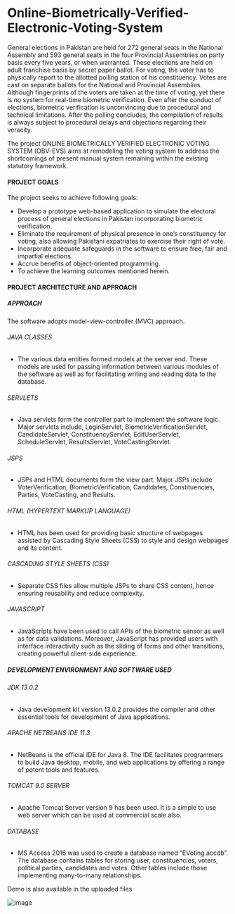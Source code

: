 # Online-Biometrically-Verified-Electronic-Voting-System

General elections in Pakistan are held for 272 general seats in the National Assembly and 593 general seats in the four Provincial Assemblies on party basis every five years, or when warranted. These elections are held on adult franchise basis by secret paper ballot. For voting, the voter has to physically report to the allotted polling station of his constituency. Votes are cast on separate ballots for the National and Provincial Assemblies. Although fingerprints of the voters are taken at the time of voting, yet there is no system for real-time biometric verification. Even after the conduct of elections, biometric verification is unconvincing due to procedural and technical limitations. After the polling concludes, the compilation of results is always subject to procedural delays and objections regarding their veracity.

The project ONLINE BIOMETRICALLY VERIFIED ELECTRONIC VOTING SYSTEM (OBV-EVS) aims at remodeling the voting system to address the shortcomings of present manual system remaining within the existing statutory framework.

#### PROJECT GOALS
The project seeks to achieve following goals:
*	Develop a prototype web-based application to simulate the electoral process of general elections in Pakistan incorporating biometric verification.
*	Eliminate the requirement of physical presence in one’s constituency for voting, also allowing Pakistani expatriates to exercise their right of vote.
*	Incorporate adequate safeguards in the software to ensure free, fair and impartial elections.
*	Accrue benefits of object-oriented programming.
*	To achieve the learning outcomes mentioned herein.


#### PROJECT ARCHITECTURE AND APPROACH
##### APPROACH
The software adopts model-view-controller (MVC) approach.
###### JAVA CLASSES
*	The various data entities formed models at the server end. These models are used for passing information between various modules of the software as well as for facilitating writing and reading data to the database.
###### SERVLETS
*	Java servlets form the controller part to implement the software logic. Major servlets include, LoginServlet, BiometricVerificationServlet, CandidateServlet, ConstituencyServlet, EditUserServlet, ScheduleServlet, ResultsServlet, VoteCastingServlet.
###### JSPS
*	JSPs and HTML documents form the view part. Major JSPs include VoterVerification, BiometricVerification, Candidates, Constituencies, Parties, VoteCasting, and Results. 
###### HTML (HYPERTEXT MARKUP LANGUAGE)
*	HTML has been used for providing basic structure of webpages assisted by Cascading Style Sheets (CSS) to style and design webpages and its content.
###### CASCADING STYLE SHEETS (CSS)
*	Separate CSS files allow multiple JSPs to share CSS content, hence ensuring reusability and reduce complexity. 
###### JAVASCRIPT
*	JavaScripts have been used to call APIs of the biometric sensor as well as for data validations. Moreover, JavaScript has provided users with interface interactivity such as the sliding of forms and other transitions, creating powerful client-side experience.

##### DEVELOPMENT ENVIRONMENT AND SOFTWARE USED
###### JDK 13.0.2
*	Java development kit version 13.0.2 provides the compiler and other essential tools for development of Java applications.
###### APACHE NETBEANS IDE 11.3
*	NetBeans is the official IDE for Java 8. The IDE facilitates programmers to build Java desktop, mobile, and web applications by offering a range of potent tools and features. 
###### TOMCAT 9.0 SERVER
*	Apache Tomcat Server version 9 has been used. It is a simple to use web server which can be used at commercial scale also.
###### DATABASE
*	MS Access 2016 was used to create a database named “EVoting.accdb”. The database contains tables for storing user, constituencies, voters, political parties, candidates and votes. Other tables include those implementing many-to-many relationships.

Demo is also available in the uploaded files

![image](https://github.com/sanazehra2001/OBV-EVS/assets/76579833/bbb93da9-810a-4928-a642-45cb2e917b94)



